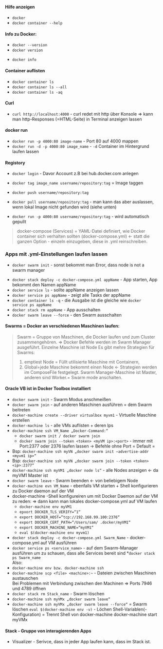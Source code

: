 
#### Hilfe anzeigen
* `docker`
* `docker container --help`
#### Info zu Docker:
* `docker --version`
* `docker version`
+ `docker info`
#### Container auflisten
+ `docker container ls`
+ `docker container ls --all`
+ `docker container ls -aq`
#### Curl
+ `curl http://localhost:4000` - curl redet mit http über Konsole => kann man http-Responses (=HTML-Seite) in Terminal anzeigen lassen
#### docker run
+ `docker run -p 4000:80 image-name` - Port 80 auf 4000 mappen
+ `docker run -d -p 4000:80 image_name` - `-d` Container im Hintergrund laufen lassen
#### Registory
* `docker login` - Davor Account z.B bei hub.docker.com anlegen
* `docker tag image_name username/repository:tag` = Image taggen
* `docker push username/repository:tag`  

* `docker pull username/repository:tag` - man kann das aber auslassen, wenn lokal Image nicht gefunden wird (siehe unten) 
+ `docker run -p 4000:80 username/repository:tag` - wird automatisch gepullt

>docker-compose (Services) = YAML-Datei definiert, wie Docker container sich verhalten sollten (docker-compose.yml) ← statt die ganzen Option - einzeln einzugeben, diese in .yml reinschreiben.
### Apps mit .yml-Einstellungen laufen lassen
* `docker swarm init` - sonst bekommt man Error, dass node is not a swarm manager
+ `docker stack deploy -c docker-compose.yml appName` - App starten, App bekommt den Namen appName
+ `docker service ls` - sollte appName anzeigen lassen
+ `docker service ps appName` - zeigt alle Tasks der appName
+ `docker container ls -q` - die Ausgabe ist die gleiche wie `docker service ps appName`
+ `docker stack rm appName` - App ausschalten
+ `docker swarm leave --force` - den Swarm ausschalten

#### Swarms = Docker an verschiedenen Maschinen laufen:
>Swarm = Gruppe von Maschinen, die Docker laufen und zum Cluster zusammengehören.
=> Docker Befehle werden im Swarm Manager ausgeführt. Einzelne Maschine ist Node
Es gibt mehre Strategien für Swarms:
>1. emptiest Node = Füllt utilisierte Maschine mit Containern,
>2. Global=jede Maschine bekommt einen Node ← Strategien werden im ComposeFile festgelegt. Swarm Manager-Maschine ist Master, anderen sind Worker.= Swarm mode anschalten.

####  Oracle VB ist in Docker Toolbox installiert
* `docker swarm init` - Swarm Modus anschmeißen
* `docker swarm join` - auf anderen Maschinen ausführen = dem Swarm beitreten
* `docker-machine create --driver virtualbox myvm1` - Virtuelle Maschine erstellen
* `docker-machine ls` - alle VMs auflisten + deren Ips
* `docker-machine ssh VM_Name „Docker-Command:“`
    * `docker swarm init / docker swarm join`
    * `docker swarm join --token <token> <myVM ip>:<port>` - immer mit Port:2377 oder 2376 laufen lassen → Befehle ohne Port = Default = 
* Bsp: `docker-machine ssh myVN „docker swarm init –advertise-addr <myvm1 ip>“`
* Bsp: `docker-machine ssh myVN „docker swarm join --token <token> <ip>:2377“`
* `docker-machine ssh myVM1 „docker node ls“` - alle Nodes anzeigen ← da myVM1 Master ist
* `docker swarm leave` - Swarm beenden ← von beliebigem Node
* `docker-machine evn VM_Name` - ebenfalls VM starten + Shell konfigurieren zu Docker daemon auf der VM
* docker-machine -Shell konfigureiren um mit Docker Daemon auf der VM zu reden: => dann kann man lokales docker-compose.yml auf VM laufen
    * `docker-machine env myVM1`
    * `epxort DOCKER_TLS_VERIFY=“1“`
    * `export DOCKER_HOST=“tcp://192.168.99.100:2376“`
    * `export DOCKER_CERT_PATH=“/Users/sam/ .docker/myVM1“`
    * `export DOCKER_MACHINE_NAME=“myVM1“`
    * `eval $(docker-machine env myvm1)`
* `docker stack deploy -c docker-compose.yml Swarm_Name` - docker-compose.yml auf VM ausführen
* `docker service ps <service_name>` - auf dem Swarm-Manager ausführen um zu schauen, dass alle Services bereit sind
*`docker stack ps Swarm_name`  
Also:
* `docker-machine env bzw. docker-machine ssh`
* `docker-machine scp <file> <machine>:~` - Dateien zwischen Maschinen austauschen  
Bei Problemen mit Verbindung zwischen den Machinen => Ports 7946 und 4789 öffnen 
* `docker stack rm Stack_name` - Swarm löschen
* `docker-machine ssh myVMx „docker swarm leave“`
* `docker-machine ssh myVMx „docker swarm leave --force“` = Swarm löschen
`eval $(docker-machine env -v)` - Löchen Shell-Variablen(-Konfiguration) = Trennt Shell von docker-machine
docker-machine start myVMx

#### Stack - Gruppe von interagierenden Apps
* Visualizer - Serivce, dass in jeder App laufen kann, dass im Stack ist. 

